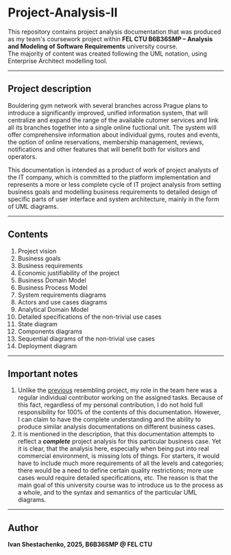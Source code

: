 # Project-Analysis-II

This repository contains project analysis documentation that was produced as my team's coursework project
within **FEL CTU B6B36SMP – Analysis and Modeling of Software Requirements** university course.  
The majority of content was created following the UML notation, using Enterprise Architect modelling tool. 

---

## Project description

Bouldering gym network with several branches across Prague plans to introduce a significantly improved, unified
information system, that will centralize and expand the range of the available cutomer services and link all its
branches together into a single online fuctional unit.
The system will offer comprehensive information about individual gyms, routes and events, the option
of online reservations, membership management, reviews, notifications and other features that will benefit
both for visitors and operators.

This documentation is intended as a product of work of project analysts of the IT company, which is committed to the 
platform implementation and represents a more or less complete cycle of IT project analysis from
setting business goals and modelling business requirements to detailed design of specific parts
of user interface and system architecture, mainly in the form of UML diagrams.

---

## Contents

1. Project vision
2. Business goals 
3. Business requirements
4. Economic justifiability of the project
5. Business Domain Model
6. Business Process Model
7. System requirements diagrams
8. Actors and use cases diagrams
9. Analytical Domain Model
10. Detailed specifications of the non-trivial use cases
11. State diagram
12. Components diagrams
13. Sequential diagrams of the non-trivial use cases
14. Deployment diagram

---

## Important notes

1. Unlike the [previous](https://github.com/IvanShestachenko/Project-Analysis-I) resembling project, my role in the team here was a regular individual contributor working on the assigned tasks. Because of this fact, regardless of my personal contribution, I do not hold full responsibility for 100% of the contents of this documentation. However, I can claim to have the complete understanding and the ability to produce
similar analysis documentations on different business cases.
2. It is mentioned in the description, that this documentation attempts to reflect a ***complete*** project analysis for this particular business case. Yet it is clear, that the analysis here, especially when being put into real commercial environment, is missing lots of things. For starters, it would have to include much more requirements of all the levels and categories; there would be a need to define certain quality restrictions; more use cases would require detailed specifications, etc. The reason is that the main goal of this university course was to introduce us to the process as a whole, and to the syntax and semantics of the particular UML diagrams. 

---

## Author

**Ivan Shestachenko, 2025, B6B36SMP @ FEL CTU**
